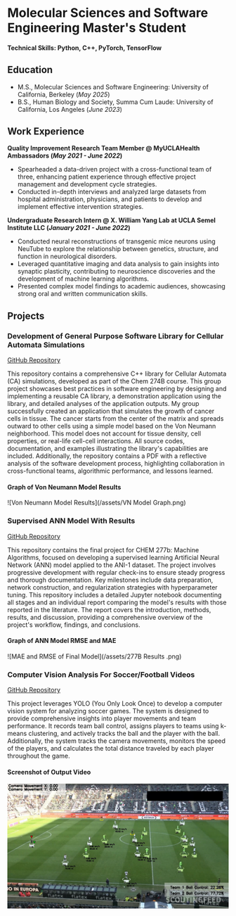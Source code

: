 # Molecular Sciences and Software Engineering Master's Student 

#### Technical Skills: Python, C++, PyTorch, TensorFlow

## Education					       		
- M.S., Molecular Sciences and Software Engineering: University of California, Berkeley (_May 2025_)	 			        		
- B.S., Human Biology and Society, Summa Cum Laude: University of California, Los Angeles (_June 2023_)
  
## Work Experience

**Quality Improvement Research Team Member @ MyUCLAHealth Ambassadors (_May 2021 - June 2022_)**
- Spearheaded a data-driven project with a cross-functional team of three, enhancing patient experience through effective project management and development cycle strategies.
- Conducted in-depth interviews and analyzed large datasets from hospital administration, physicians, and patients to develop and implement effective intervention strategies.

**Undergraduate Research Intern @ X. William Yang Lab at UCLA Semel Institute LLC (_January 2021 - June 2022_)**
- Conducted neural reconstructions of transgenic mice neurons using NeuTube to explore the relationship between genetics, structure, and function in neurological disorders.
- Leveraged quantitative imaging and data analysis to gain insights into synaptic plasticity, contributing to neuroscience discoveries and the development of machine learning algorithms.
- Presented complex model findings to academic audiences, showcasing strong oral and written communication skills.

## Projects
### Development of General Purpose Software Library for Cellular Automata Simulations
[GitHub Repository](https://github.com/JedrickZablan/chem274b_final)

This repository contains a comprehensive C++ library for Cellular Automata (CA) simulations, developed as part of the Chem 274B course. This group project showcases best practices in software engineering by designing and implementing a reusable CA library, a demonstration application using the library, and detailed analyses of the application outputs. My group successfully created an application that simulates the growth of cancer cells in tissue. The cancer starts from the center of the matrix and spreads outward to other cells using a simple model based on the Von Neumann neighborhood. This model does not account for tissue density, cell properties, or real-life cell-cell interactions. All source codes, documentation, and examples illustrating the library's capabilities are included. Additionally, the repository contains a PDF with a reflective analysis of the software development process, highlighting collaboration in cross-functional teams, algorithmic performance, and lessons learned.

#### Graph of Von Neumann Model Results
![Von Neumann Model Results](/assets/VN Model Graph.png)

### Supervised ANN Model With Results
[GitHub Repository](https://github.com/JedrickZablan/chem277b_ANN_Model/tree/main)

This repository contains the final project for CHEM 277b: Machine Algorithms, focused on developing a supervised learning Artificial Neural Network (ANN) model applied to the ANI-1 dataset. The project involves progressive development with regular check-ins to ensure steady progress and thorough documentation. Key milestones include data preparation, network construction, and regularization strategies with hyperparameter tuning. This repository includes a detailed Jupyter notebook documenting all stages and an individual report comparing the model's results with those reported in the literature. The report covers the introduction, methods, results, and discussion, providing a comprehensive overview of the project's workflow, findings, and conclusions.

#### Graph of ANN Model RMSE and MAE
![MAE and RMSE of Final Model](/assets/277B Results .png)

### Computer Vision Analysis For Soccer/Football Videos
[GitHub Repository](https://github.com/JedrickZablan/computer_vision_soccer)

This project leverages YOLO (You Only Look Once) to develop a computer vision system for analyzing soccer games. The system is designed to provide comprehensive insights into player movements and team performance. It records team ball control, assigns players to teams using k-means clustering, and actively tracks the ball and the player with the ball. Additionally, the system tracks the camera movements, monitors the speed of the players, and calculates the total distance traveled by each player throughout the game.

#### Screenshot of Output Video
![Computer Vision Output Video Screenshot](/assets/better_screenshot_soccer.png)
